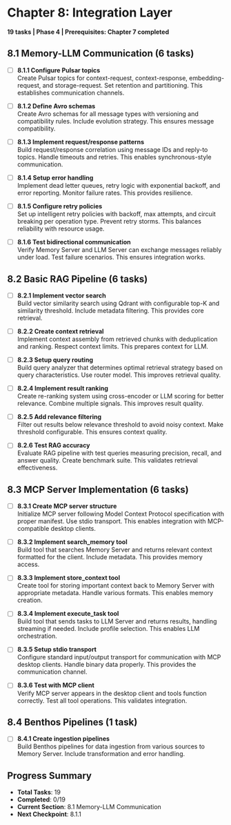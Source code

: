 # Chapter 8: Integration Layer
**19 tasks | Phase 4 | Prerequisites: Chapter 7 completed**

## 8.1 Memory-LLM Communication (6 tasks)

- [ ] **8.1.1 Configure Pulsar topics**  
  Create Pulsar topics for context-request, context-response, embedding-request, and storage-request. Set retention and partitioning. This establishes communication channels.

- [ ] **8.1.2 Define Avro schemas**  
  Create Avro schemas for all message types with versioning and compatibility rules. Include evolution strategy. This ensures message compatibility.

- [ ] **8.1.3 Implement request/response patterns**  
  Build request/response correlation using message IDs and reply-to topics. Handle timeouts and retries. This enables synchronous-style communication.

- [ ] **8.1.4 Setup error handling**  
  Implement dead letter queues, retry logic with exponential backoff, and error reporting. Monitor failure rates. This provides resilience.

- [ ] **8.1.5 Configure retry policies**  
  Set up intelligent retry policies with backoff, max attempts, and circuit breaking per operation type. Prevent retry storms. This balances reliability with resource usage.

- [ ] **8.1.6 Test bidirectional communication**  
  Verify Memory Server and LLM Server can exchange messages reliably under load. Test failure scenarios. This ensures integration works.

## 8.2 Basic RAG Pipeline (6 tasks)

- [ ] **8.2.1 Implement vector search**  
  Build vector similarity search using Qdrant with configurable top-K and similarity threshold. Include metadata filtering. This provides core retrieval.

- [ ] **8.2.2 Create context retrieval**  
  Implement context assembly from retrieved chunks with deduplication and ranking. Respect context limits. This prepares context for LLM.

- [ ] **8.2.3 Setup query routing**  
  Build query analyzer that determines optimal retrieval strategy based on query characteristics. Use router model. This improves retrieval quality.

- [ ] **8.2.4 Implement result ranking**  
  Create re-ranking system using cross-encoder or LLM scoring for better relevance. Combine multiple signals. This improves result quality.

- [ ] **8.2.5 Add relevance filtering**  
  Filter out results below relevance threshold to avoid noisy context. Make threshold configurable. This ensures context quality.

- [ ] **8.2.6 Test RAG accuracy**  
  Evaluate RAG pipeline with test queries measuring precision, recall, and answer quality. Create benchmark suite. This validates retrieval effectiveness.

## 8.3 MCP Server Implementation (6 tasks)

- [ ] **8.3.1 Create MCP server structure**  
  Initialize MCP server following Model Context Protocol specification with proper manifest. Use stdio transport. This enables integration with MCP-compatible desktop clients.

- [ ] **8.3.2 Implement search_memory tool**  
  Build tool that searches Memory Server and returns relevant context formatted for the client. Include metadata. This provides memory access.

- [ ] **8.3.3 Implement store_context tool**  
  Create tool for storing important context back to Memory Server with appropriate metadata. Handle various formats. This enables memory creation.

- [ ] **8.3.4 Implement execute_task tool**  
  Build tool that sends tasks to LLM Server and returns results, handling streaming if needed. Include profile selection. This enables LLM orchestration.

- [ ] **8.3.5 Setup stdio transport**  
  Configure standard input/output transport for communication with MCP desktop clients. Handle binary data properly. This provides the communication channel.

- [ ] **8.3.6 Test with MCP client**  
  Verify MCP server appears in the desktop client and tools function correctly. Test all tool operations. This validates integration.

## 8.4 Benthos Pipelines (1 task)

- [ ] **8.4.1 Create ingestion pipelines**  
  Build Benthos pipelines for data ingestion from various sources to Memory Server. Include transformation and error handling.

## Progress Summary
- **Total Tasks**: 19
- **Completed**: 0/19
- **Current Section**: 8.1 Memory-LLM Communication
- **Next Checkpoint**: 8.1.1
